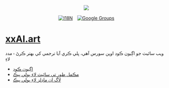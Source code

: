 <p align="center"><a href="https://wac.tax"><img src="https://cdn.jsdelivr.net/gh/wactax/img/logo.svg"/></a></p><p align="center"><a href="https://github.com/wactax/wac.tax/blob/main/doc/README.md#readme"><img alt="I18N" src="https://cdn.jsdelivr.net/gh/wactax/img/t.svg"/></a>　<a href="https://groups.google.com/u/2/g/wactax"><img alt="Google Groups" src="https://cdn.jsdelivr.net/gh/wactax/img/g-groups.svg"/></a></p>

# [xxAI.art](https://xxAI.art)

ويب سائيٽ جو اڳيون ڪوڊ اوپن سورس آهي، ڀلي ڪري آيا ترجمي کي بهتر ڪرڻ ۾ مدد لاءِ

* [اڳيون ڪوڊ](https://github.com/xxai-art/web)
* [مڪمل طور تي سائيٽ لاء ٻولي پيڪ](https://github.com/xxai-art/web/tree/main/i18n)
* [لاگ ان ماڊلز لاءِ ٻولي پيڪ](https://github.com/wacpkg/user/tree/main/ui.i18n)
